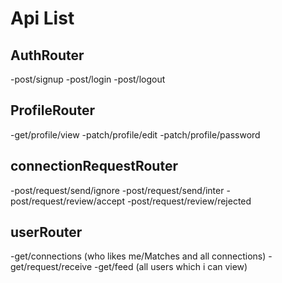 # Api List

## AuthRouter

-post/signup
-post/login
-post/logout

## ProfileRouter

-get/profile/view
-patch/profile/edit
-patch/profile/password

## connectionRequestRouter

-post/request/send/ignore
-post/request/send/inter
-post/request/review/accept
-post/request/review/rejected

## userRouter

-get/connections (who likes me/Matches and all connections)
-get/request/receive
-get/feed (all users which i can view)

